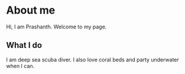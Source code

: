 # About me
Hi, I am Prashanth. Welcome to my page.

## What I do
I am deep sea scuba diver. I also love coral beds and party underwater when I can.